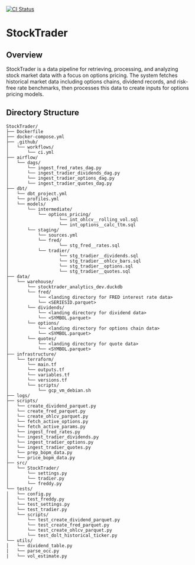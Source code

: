 [![CI Status](https://github.com/thammo4/StockTrader/actions/workflows/ci.yml/badge.svg)](https://github.com/thammo4/StockTrader/actions)
# StockTrader

## Overview

StockTrader is a data pipeline for retrieving, processing, and analyzing stock market data with a focus on options pricing. The system fetches historical market data including options chains, dividend records, and risk-free rate benchmarks, then processes this data to create inputs for options pricing models.

## Directory Structure
```
StockTrader/
├── Dockerfile
├── docker-compose.yml
├── .github/
│   └── workflows/
│       └── ci.yml
├── airflow/
│   └── dags/
│       └── ingest_fred_rates_dag.py
│       └── ingest_tradier_dividends_dag.py
│       └── ingest_tradier_options_dag.py
│       └── ingest_tradier_quotes_dag.py
├── dbt/
│   └── dbt_project.yml
│   └── profiles.yml
│   └── models/
│       └── intermediate/
│       	└── options_pricing/
│           	    └── int_ohlcv__rolling_vol.sql
│           	    └── int_options__calc_ttm.sql
│       └── staging/
│       	└── sources.yml
│       	└── fred/
│                   └── stg_fred__rates.sql
│       	└── tradier/
│           	    └── stg_tradier__dividends.sql
│           	    └── stg_tradier__ohlcv_bars.sql
│           	    └── stg_tradier__options.sql
│           	    └── stg_tradier__quotes.sql
├── data/
│   └── warehouse/
│       └── stocktrader_analytics_dev.duckdb
│       └── fred/
│           └── <landing directory for FRED interest rate data>
│           └── <SERIESID.parquet>
│       └── dividends/
│           └── <landing directory for dividend data>
│           └── <SYMBOL.parquet>
│       └── options/
│           └── <landing directory for options chain data>
│           └── <SYMBOL.parquet>
│       └── quotes/
│           └── <landing directory for quote data>
│           └── <SYMBOL.parquet>
├── infrastructure/
│   └── terraform/
│       └── main.tf
│       └── outputs.tf
│       └── variables.tf
│       └── versions.tf
│       └── scripts/
│           └── gcp_vm_debian.sh
├── logs/
├── scripts/
│   └── create_dividend_parquet.py
│   └── create_fred_parquet.py
│   └── create_ohlcv_parquet.py
│   └── fetch_active_options.py
│   └── fetch_active_params.py
│   └── ingest_fred_rates.py
│   └── ingest_tradier_dividends.py
│   └── ingest_tradier_options.py
│   └── ingest_tradier_quotes.py
│   └── prep_bopm_data.py
│   └── price_bopm_data.py
├── src/
│   └── StockTrader/
│       └── settings.py
│       └── tradier.py
│       └── freddy.py
└── tests/
│   └── config.py
│   └── test_freddy.py
│   └── test_settings.py
│   └── test_tradier.py
│   └── scripts/
│       └── test_create_dividend_parquet.py
│       └── test_create_fred_parquet.py
│       └── test_create_ohlcv_parquet.py
│       └── test_dolt_historical_ticker.py
└── utils/
│   └── dividend_table.py
|   └── parse_occ.py
|   └── vol_estimate.py
```
